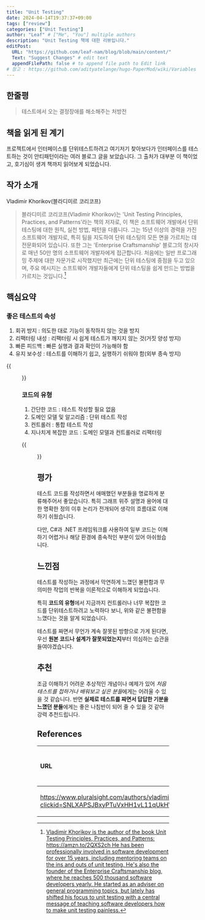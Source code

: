 ```yaml
---
title: "Unit Testing"
date: 2024-04-14T19:37:37+09:00
tags: ["review"]
categories: ["Unit Testing"]
author: "Leaf" # ["Me", "You"] multiple authors
description: "Unit Testing 책에 대한 리뷰입니다."
editPost:
  URL: "https://github.com/leaf-nam/blog/blob/main/content/"
  Text: "Suggest Changes" # edit text
  appendFilePath: false # to append file path to Edit link
# 참고 : https://github.com/adityatelange/hugo-PaperMod/wiki/Variables
---
```


## 한줄평

> 테스트에서 오는 결정장애를 해소해주는 처방전

## 책을 읽게 된 계기

프로젝트에서 인터페이스를 단위테스트하려고 여기저기 찾아보다가 인터페이스를 테스트하는 것이 안티패턴이라는 여러 블로그 글을 보았습니다. 그 출처가 대부분 이 책이었고, 호기심이 생겨 책까지 읽어보게 되었습니다.

## 작가 소개

Vladimir Khorikov(블라디미르 코리코프)

> 블라디미르 코리코프(Vladimir Khorikov)는 'Unit Testing Principles, Practices, and Patterns'라는 책의 저자로, 이 책은 소프트웨어 개발에서 단위 테스팅에 대한 원칙, 실천 방법, 패턴을 다룹니다. 그는 15년 이상의 경력을 가진 소프트웨어 개발자로, 특히 팀을 지도하여 단위 테스팅의 모든 면을 가르치는 데 전문화되어 있습니다. 또한 그는 'Enterprise Craftsmanship' 블로그의 창시자로 매년 50만 명의 소프트웨어 개발자에게 접근합니다. 처음에는 일반 프로그래밍 주제에 대한 자문가로 시작했지만 최근에는 단위 테스팅에 중점을 두고 있으며, 주요 메시지는 소프트웨어 개발자들에게 단위 테스팅을 쉽게 만드는 방법을 가르치는 것입니다.[^1]

## 핵심요약

### 좋은 테스트의 속성

1. 회귀 방지 : 의도한 대로 기능이 동작하지 않는 것을 방지
2. 리팩터링 내성 : 리팩터링 시 쉽게 테스트가 깨지지 않는 것(거짓 양성 방지)
3. 빠른 피드백 : 빠른 실행과 결과 확인이 가능해야 함
4. 유지 보수성 : 테스트를 이해하기 쉽고, 실행하기 쉬워야 함(외부 종속 방지)

{{<figure src="diagram.png" caption="테스트의 속성과 테스트 종류 사이의 관계">}}

### 코드의 유형

1. 간단한 코드 : 테스트 작성할 필요 없음
2. 도메인 모델 및 알고리즘 : 단위 테스트 작성
3. 컨트롤러 : 통합 테스트 작성
4. 지나치게 복잡한 코드 : 도메인 모델과 컨트롤러로 리팩터링

{{<figure src="code_type.png" caption="코드의 유형 분류">}}

## 평가

테스트 코드를 작성하면서 애매했던 부분들을 명료하게 분류해주어서 좋았습니다. 특히 그래프 위주 설명과 용어에 대한 명확한 정의 이후 논리가 전개되어 생각의 흐름대로 이해하기 쉬웠습니다.

다만, C#과 .NET 프레임워크를 사용하여 일부 코드는 이해하기 어렵거나 해당 환경에 종속적인 부분이 있어 아쉬웠습니다.

## 느낀점

테스트를 작성하는 과정에서 막연하게 느꼈던 불편함과 무의미한 작업의 반복을 이론적으로 이해하게 되었습니다.

특히 **코드의 유형**에서 지금까지 컨트롤러나 너무 복잡한 코드를 단위테스트하려고 노력하다 보니, 위와 같은 불편함을 느꼈다는 것을 알게 되었습니다.

테스트를 짜면서 무언가 계속 잘못된 방향으로 가게 된다면, 우선 **원본 코드나 설계가 잘못되었는지**부터 의심하는 습관을 들여야겠습니다.

## 추천

조금 이해하기 어려운 추상적인 개념이나 예제가 있어 *처음 테스트를 접하거나 배워보고 싶은 분들*에게는 어려울 수 있을 것 같습니다. 반면 **실제로 테스트를 짜면서 답답한 기분을 느꼈던 분들**에게는 좋은 나침반이 되어 줄 수 있을 것 같아 강력 추천드립니다.

## References

| URL                                                                                                                                                                                                                         | 게시일자 | 방문일자    | 작성자            |
| :-------------------------------------------------------------------------------------------------------------------------------------------------------------------------------------------------------------------------- | :------- | :---------- | :---------------- |
| https://www.pluralsight.com/authors/vladimir-khorikov?clickid=SNLXAPSJBxyPTuVxHH1vL11qUkHWyE09awR9R80&irgwc=1&mpid=1970485&aid=7010a000001xAKZAA2&utm_medium=digital_affiliate&utm_campaign=1970485&utm_source=impactradius | 미확인   | 2024.04.14. | Vladimir Khorikov |

[^1]: [Vladimir Khorikov is the author of the book Unit Testing Principles, Practices, and Patterns: https://amzn.to/2QXS2ch He has been professionally involved in software development for over 15 years, including mentoring teams on the ins and outs of unit testing. He's also the founder of the Enterprise Craftsmanship blog, where he reaches 500 thousand software developers yearly. He started as an adviser on general programming topics, but lately has shifted his focus to unit testing with a central message of teaching software developers how to make unit testing painless.](https://www.pluralsight.com/authors/vladimir-khorikov?clickid=SNLXAPSJBxyPTuVxHH1vL11qUkHWyE09awR9R80&irgwc=1&mpid=1970485&aid=7010a000001xAKZAA2&utm_medium=digital_affiliate&utm_campaign=1970485&utm_source=impactradius)
